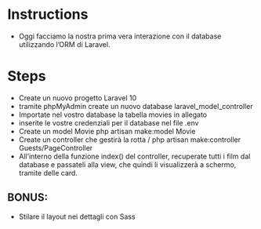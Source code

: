 # Instructions

-   Oggi facciamo la nostra prima vera interazione con il database utilizzando l’ORM di Laravel.

# Steps

-   Create un nuovo progetto Laravel 10
-   tramite phpMyAdmin create un nuovo database laravel_model_controller
-   Importate nel vostro database la tabella movies in allegato
-   inserite le vostre credenziali per il database nel file .env
-   Create un model Movie php artisan make:model Movie
-   Create un controller che gestirà la rotta / php artisan make:controller Guests/PageController
-   All’interno della funzione index() del controller, recuperate tutti i film dal database e passateli alla view, che quindi li visualizzerà a schermo, tramite delle card.

## BONUS:

-   Stilare il layout nei dettagli con Sass

